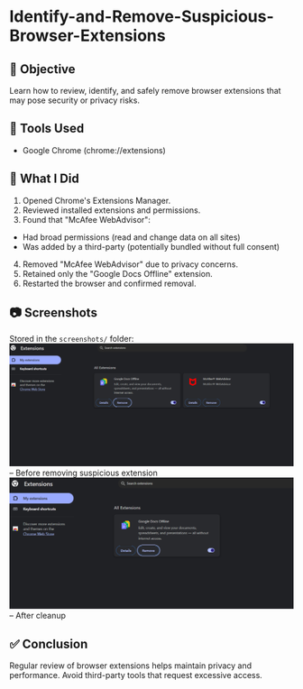 # Identify-and-Remove-Suspicious-Browser-Extensions
## 🎯 Objective
Learn how to review, identify, and safely remove browser extensions that may pose security or privacy risks.

## 🔧 Tools Used
- Google Chrome (chrome://extensions)

## 📝 What I Did
1. Opened Chrome's Extensions Manager.
2. Reviewed installed extensions and permissions.
3. Found that "McAfee WebAdvisor":
- Had broad permissions (read and change data on all sites)
- Was added by a third-party (potentially bundled without full consent)
4. Removed "McAfee WebAdvisor" due to privacy concerns.
5. Retained only the "Google Docs Offline" extension.
6. Restarted the browser and confirmed removal.

## 📷 Screenshots
Stored in the `screenshots/` folder:
![before](https://github.com/Yaami2003/Identify-and-Remove-Suspicious-Browser-Extensions/blob/c3caf757b89a5c6332b133d7cc6c0564c9cbd7e1/before.png) – Before removing suspicious extension
![after](https://github.com/Yaami2003/Identify-and-Remove-Suspicious-Browser-Extensions/blob/dcd27e0de108c82d8727f8d8f074eda56866af8a/after.png) – After cleanup

## ✅ Conclusion
Regular review of browser extensions helps maintain privacy and performance. Avoid third-party tools that request excessive access.

